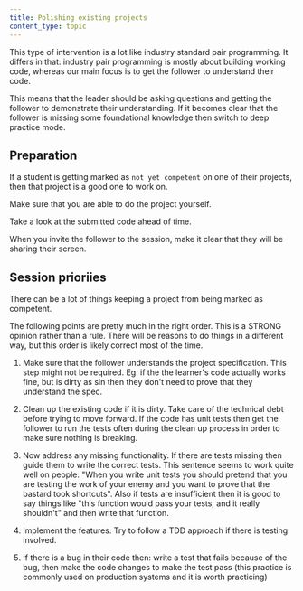 ```yaml
---
title: Polishing existing projects
content_type: topic
---
```


This type of intervention is a lot like industry standard pair programming. It differs in that: industry pair programming is mostly about building working code, whereas our main focus is to get the follower to understand their code.

This means that the leader should be asking questions and getting the follower to demonstrate their understanding. If it becomes clear that the follower is missing some foundational knowledge then switch to deep practice mode.

## Preparation  

If a student is getting marked as `not yet competent` on one of their projects, then that project is a good one to work on.

Make sure that you are able to do the project yourself.

Take a look at the submitted code ahead of time.

When you invite the follower to the session, make it clear that they will be sharing their screen.

## Session prioriies 

There can be a lot of things keeping a project from being marked as competent.

The following points are pretty much in the right order. This is a STRONG opinion rather than a rule. There will be reasons to do things in a different way, but this order is likely correct most of the time.  

1. Make sure that the follower understands the project specification. This step might not be required. Eg: if the the learner's code actually works fine, but is dirty as sin then they don't need to prove that they understand the spec.

2. Clean up the existing code if it is dirty. Take care of the technical debt before trying to move forward. If the code has unit tests then get the follower to run the tests often during the clean up process in order to make sure nothing is breaking.

3. Now address any missing functionality. If there are tests missing then guide them to write the correct tests. This sentence seems to work quite well on people: "When you write unit tests you should pretend that you are testing the work of your enemy and you want to prove that the bastard took shortcuts". Also if tests are insufficient then it is good to say things like "this function would pass your tests, and it really shouldn't" and then write that function.

4. Implement the features. Try to follow a TDD approach if there is testing involved.

5. If there is a bug in their code then: write a test that fails because of the bug, then make the code changes to make the test pass (this practice is commonly used on production systems and it is worth practicing)
